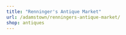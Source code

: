 ```yaml
---
title: "Renninger's Antique Market"
url: /adamstown/renningers-antique-market/
shop: antiques
---
```

